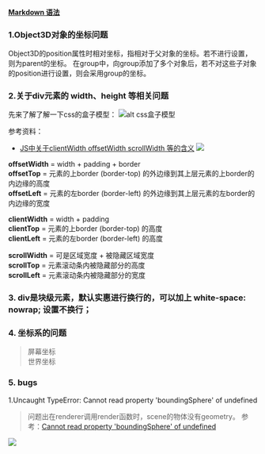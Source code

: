 #### [Markdown 语法](https://www.runoob.com/markdown/md-tutorial.html)

### 1.Object3D对象的坐标问题
Object3D的position属性时相对坐标，指相对于父对象的坐标。若不进行设置，则为parent的坐标。
在group中，向group添加了多个对象后，若不对这些子对象的position进行设置，则会采用group的坐标。

### 2.关于div元素的 width、height 等相关问题
先来了解了解一下css的盒子模型：
![alt css盒子模型](http://img.smyhvae.com/2015-10-03-css-27.jpg)

参考资料：
- [JS中关于clientWidth offsetWidth scrollWidth 等的含义](https://www.cnblogs.com/fullhouse/archive/2012/01/16/2324131.html)
![](https://images.cnblogs.com/cnblogs_com/nianshi/0928300.gif)

**offsetWidth** = width + padding + border  
**offsetTop** = 元素的上border (border-top) 的外边缘到其上层元素的上border的内边缘的高度   
**offsetLeft** = 元素的左border (border-left) 的外边缘到其上层元素的左border的内边缘的宽度 

**clientWidth** = width + padding  
**clientTop** = 元素的上border (border-top) 的高度  
**clientLeft** = 元素的左border (border-left) 的高度  

**scrollWidth** = 可是区域宽度 + 被隐藏区域宽度  
**scrollTop** = 元素滚动条内被隐藏部分的高度    
**scrollLeft** = 元素滚动条内被隐藏部分的宽度   

### 3. div是块级元素，默认实惠进行换行的，可以加上 white-space: nowrap; 设置不换行；

### 4. 坐标系的问题
> 屏幕坐标  <br>
> 世界坐标  <br>  
### 5. bugs
1.Uncaught TypeError: Cannot read property 'boundingSphere' of undefined
> 问题出在renderer调用render函数时，scene的物体没有geometry。
参考：[Cannot read property 'boundingSphere' of undefined](https://stackoverflow.com/questions/51057266/cannot-read-property-boundingsphere-of-undefined)  





![](https://img-blog.csdn.net/20180904172030185?watermark/2/text/aHR0cHM6Ly9ibG9nLmNzZG4ubmV0L3dlaXRhbWluZzE=/font/5a6L5L2T/fontsize/400/fill/I0JBQkFCMA==/dissolve/70)



